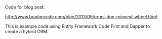 Code for blog post:

http://www.bradoncode.com/blog/2013/05/orms-don-reinvent-wheel.html

This is example code using Entity Framework Code First and Dapper to create a hybrid ORM.
